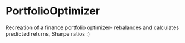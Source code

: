 # PortfolioOptimizer

Recreation of a finance portfolio optimizer- rebalances and calculates predicted returns, Sharpe ratios :)

